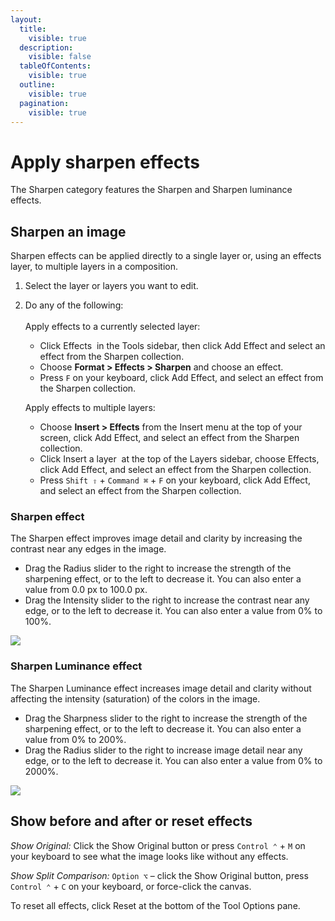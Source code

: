 ```yaml
---
layout:
  title:
    visible: true
  description:
    visible: false
  tableOfContents:
    visible: true
  outline:
    visible: true
  pagination:
    visible: true
---
```


# Apply sharpen effects

The Sharpen category features the Sharpen and Sharpen luminance effects.

## Sharpen an image

Sharpen effects can be applied directly to a single layer or, using an effects layer, to multiple layers in a composition.

1. Select the layer or layers you want to edit.
2.  Do any of the following:\
    \
    Apply effects to a currently selected layer:

    * Click Effects <img src="https://help.pixelmator.com/pixelmator-pro/3.5/assets/English/1590058938000.png" alt="" data-size="line"> in the Tools sidebar, then click Add Effect and select an effect from the Sharpen collection.
    * Choose **Format > Effects > Sharpen** and choose an effect.
    * Press `F` on your keyboard, click Add Effect, and select an effect from the Sharpen collection.

    Apply effects to multiple layers:

    * Choose **Insert > Effects** from the Insert menu at the top of your screen, click Add Effect, and select an effect from the Sharpen collection.
    * Click Insert a layer <img src="https://help.pixelmator.com/pixelmator-pro/3.5/assets/English/1648724547000.png" alt="" data-size="line"> at the top of the Layers sidebar, choose Effects, click Add Effect, and select an effect from the Sharpen collection.
    * Press `Shift ⇧` + `Command ⌘` + `F` on your keyboard, click Add Effect, and select an effect from the Sharpen collection.

### Sharpen effect

The Sharpen effect improves image detail and clarity by increasing the contrast near any edges in the image.

* Drag the Radius slider to the right to increase the strength of the sharpening effect, or to the left to decrease it. You can also enter a value from 0.0 px to 100.0 px.
* Drag the Intensity slider to the right to increase the contrast near any edge, or to the left to decrease it. You can also enter a value from 0% to 100%.

![](https://help.pixelmator.com/pixelmator-pro/3.5/assets/English/1589986402000.png)

### Sharpen Luminance effect

The Sharpen Luminance effect increases image detail and clarity without affecting the intensity (saturation) of the colors in the image.

* Drag the Sharpness slider to the right to increase the strength of the sharpening effect, or to the left to decrease it. You can also enter a value from 0% to 200%.
* Drag the Radius slider to the right to increase image detail near any edge, or to the left to decrease it. You can also enter a value from 0% to 2000%.

![](https://help.pixelmator.com/pixelmator-pro/3.5/assets/English/1589985237000.png)

## Show before and after or reset effects

_Show Original:_ Click the Show Original button or press `Control ⌃` + `M` on your keyboard to see what the image looks like without any effects.

_Show Split Comparison:_ `Option ⌥` – click the Show Original button, press `Control ⌃` + `C` on your keyboard, or force-click the canvas.

To reset all effects, click Reset at the bottom of the Tool Options pane.
